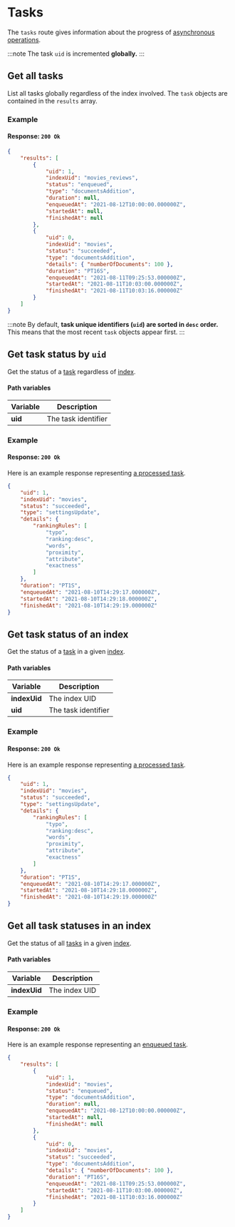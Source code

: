 # Tasks

The `tasks` route gives information about the progress of [asynchronous operations](/learn/advanced/asynchronous_operations.md).

:::note
The task `uid` is incremented **globally.**
:::

## Get all tasks

<RouteHighlighter method="GET" route="/tasks"/>

List all tasks globally regardless of the index involved. The `task` objects are contained in the `results` array.

### Example

<CodeSamples id="get_all_tasks_1" />

#### Response: `200 Ok`

```json
{
    "results": [
        {
            "uid": 1,
            "indexUid": "movies_reviews",
            "status": "enqueued",
            "type": "documentsAddition",
            "duration": null,
            "enqueuedAt": "2021-08-12T10:00:00.000000Z",
            "startedAt": null,
            "finishedAt": null
        },
        {
            "uid": 0,
            "indexUid": "movies",
            "status": "succeeded",
            "type": "documentsAddition",
            "details": { "numberOfDocuments": 100 },
            "duration": "PT16S",
            "enqueuedAt": "2021-08-11T09:25:53.000000Z",
            "startedAt": "2021-08-11T10:03:00.000000Z",
            "finishedAt": "2021-08-11T10:03:16.000000Z"
        }
    ]
}
```

:::note
By default, **task unique identifiers (`uid`) are sorted in `desc` order.** This means that the most recent `task` objects appear first.
:::

## Get task status by `uid`

<RouteHighlighter method="GET" route="/tasks/:uid"/>

Get the status of a [task](/learn/advanced/asynchronous_operations.md) regardless of [index](/learn/core_concepts/indexes.md).

#### Path variables

| Variable      | Description           |
| ------------- | --------------------- |
| **uid**  | The task identifier |

### Example

<CodeSamples id="get_task_by_uid_1" />

#### Response: `200 Ok`

Here is an example response representing [a processed task](/learn/advanced/asynchronous_operations.md#understanding-tasks).

```json
{
    "uid": 1,
    "indexUid": "movies",
    "status": "succeeded",
    "type": "settingsUpdate",
    "details": {
        "rankingRules": [
            "typo",
            "ranking:desc",
            "words",
            "proximity",
            "attribute",
            "exactness"
        ]
    },
    "duration": "PT1S",
    "enqueuedAt": "2021-08-10T14:29:17.000000Z",
    "startedAt": "2021-08-10T14:29:18.000000Z",
    "finishedAt": "2021-08-10T14:29:19.000000Z"
}
```

## Get task status of an index

<RouteHighlighter method="GET" route="/indexes/:indexUid/tasks/:uid"/>

Get the status of a [task](/learn/advanced/asynchronous_operations.md) in a given [index](/learn/core_concepts/indexes.md).

#### Path variables

| Variable      | Description           |
| ------------- | --------------------- |
| **indexUid** | The index UID         |
| **uid**  | The task identifier |

### Example

<CodeSamples id="get_task_by_index_1" />

#### Response: `200 Ok`

Here is an example response representing [a processed task](/learn/advanced/asynchronous_operations.md#understanding-tasks).

```json
{
    "uid": 1,
    "indexUid": "movies",
    "status": "succeeded",
    "type": "settingsUpdate",
    "details": {
        "rankingRules": [
            "typo",
            "ranking:desc",
            "words",
            "proximity",
            "attribute",
            "exactness"
        ]
    },
    "duration": "PT1S",
    "enqueuedAt": "2021-08-10T14:29:17.000000Z",
    "startedAt": "2021-08-10T14:29:18.000000Z",
    "finishedAt": "2021-08-10T14:29:19.000000Z"
}
```

## Get all task statuses in an index

<RouteHighlighter method="GET" route="/indexes/:indexUid/tasks"/>

Get the status of all [tasks](/learn/advanced/asynchronous_operations.md) in a given [index](/learn/core_concepts/indexes.md).

#### Path variables

| Variable      | Description   |
| ------------- | ------------- |
| **indexUid** | The index UID |

### Example

<CodeSamples id="get_all_tasks_in_index_1" />

#### Response: `200 Ok`

Here is an example response representing an [enqueued task](/learn/advanced/asynchronous_operations.md#understanding-tasks).

```json
{
    "results": [
        {
            "uid": 1,
            "indexUid": "movies",
            "status": "enqueued",
            "type": "documentsAddition",
            "duration": null,
            "enqueuedAt": "2021-08-12T10:00:00.000000Z",
            "startedAt": null,
            "finishedAt": null
        },
        {
            "uid": 0,
            "indexUid": "movies",
            "status": "succeeded",
            "type": "documentsAddition",
            "details": { "numberOfDocuments": 100 },
            "duration": "PT16S",
            "enqueuedAt": "2021-08-11T09:25:53.000000Z",
            "startedAt": "2021-08-11T10:03:00.000000Z",
            "finishedAt": "2021-08-11T10:03:16.000000Z"
        }
    ]
}
```
